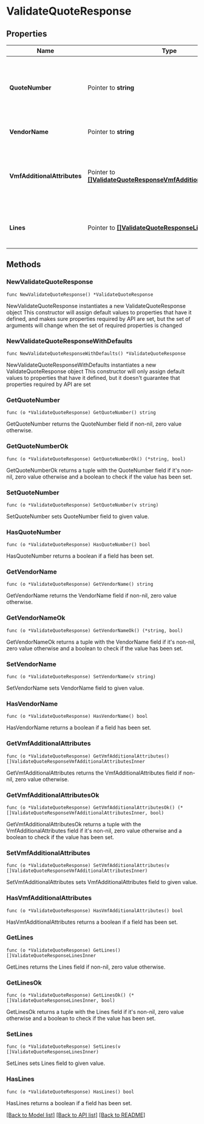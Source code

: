 # ValidateQuoteResponse

## Properties

Name | Type | Description | Notes
------------ | ------------- | ------------- | -------------
**QuoteNumber** | Pointer to **string** | A unique identifier generated by Ingram Micro&#39;s CRM specific to each quote. | [optional] 
**VendorName** | Pointer to **string** | The name of the vendor. | [optional] 
**VmfAdditionalAttributes** | Pointer to [**[]ValidateQuoteResponseVmfAdditionalAttributesInner**](ValidateQuoteResponseVmfAdditionalAttributesInner.md) | The object containing the list of fields required at a header level by the vendor. | [optional] 
**Lines** | Pointer to [**[]ValidateQuoteResponseLinesInner**](ValidateQuoteResponseLinesInner.md) | The object containing the lines from the quote. | [optional] 

## Methods

### NewValidateQuoteResponse

`func NewValidateQuoteResponse() *ValidateQuoteResponse`

NewValidateQuoteResponse instantiates a new ValidateQuoteResponse object
This constructor will assign default values to properties that have it defined,
and makes sure properties required by API are set, but the set of arguments
will change when the set of required properties is changed

### NewValidateQuoteResponseWithDefaults

`func NewValidateQuoteResponseWithDefaults() *ValidateQuoteResponse`

NewValidateQuoteResponseWithDefaults instantiates a new ValidateQuoteResponse object
This constructor will only assign default values to properties that have it defined,
but it doesn't guarantee that properties required by API are set

### GetQuoteNumber

`func (o *ValidateQuoteResponse) GetQuoteNumber() string`

GetQuoteNumber returns the QuoteNumber field if non-nil, zero value otherwise.

### GetQuoteNumberOk

`func (o *ValidateQuoteResponse) GetQuoteNumberOk() (*string, bool)`

GetQuoteNumberOk returns a tuple with the QuoteNumber field if it's non-nil, zero value otherwise
and a boolean to check if the value has been set.

### SetQuoteNumber

`func (o *ValidateQuoteResponse) SetQuoteNumber(v string)`

SetQuoteNumber sets QuoteNumber field to given value.

### HasQuoteNumber

`func (o *ValidateQuoteResponse) HasQuoteNumber() bool`

HasQuoteNumber returns a boolean if a field has been set.

### GetVendorName

`func (o *ValidateQuoteResponse) GetVendorName() string`

GetVendorName returns the VendorName field if non-nil, zero value otherwise.

### GetVendorNameOk

`func (o *ValidateQuoteResponse) GetVendorNameOk() (*string, bool)`

GetVendorNameOk returns a tuple with the VendorName field if it's non-nil, zero value otherwise
and a boolean to check if the value has been set.

### SetVendorName

`func (o *ValidateQuoteResponse) SetVendorName(v string)`

SetVendorName sets VendorName field to given value.

### HasVendorName

`func (o *ValidateQuoteResponse) HasVendorName() bool`

HasVendorName returns a boolean if a field has been set.

### GetVmfAdditionalAttributes

`func (o *ValidateQuoteResponse) GetVmfAdditionalAttributes() []ValidateQuoteResponseVmfAdditionalAttributesInner`

GetVmfAdditionalAttributes returns the VmfAdditionalAttributes field if non-nil, zero value otherwise.

### GetVmfAdditionalAttributesOk

`func (o *ValidateQuoteResponse) GetVmfAdditionalAttributesOk() (*[]ValidateQuoteResponseVmfAdditionalAttributesInner, bool)`

GetVmfAdditionalAttributesOk returns a tuple with the VmfAdditionalAttributes field if it's non-nil, zero value otherwise
and a boolean to check if the value has been set.

### SetVmfAdditionalAttributes

`func (o *ValidateQuoteResponse) SetVmfAdditionalAttributes(v []ValidateQuoteResponseVmfAdditionalAttributesInner)`

SetVmfAdditionalAttributes sets VmfAdditionalAttributes field to given value.

### HasVmfAdditionalAttributes

`func (o *ValidateQuoteResponse) HasVmfAdditionalAttributes() bool`

HasVmfAdditionalAttributes returns a boolean if a field has been set.

### GetLines

`func (o *ValidateQuoteResponse) GetLines() []ValidateQuoteResponseLinesInner`

GetLines returns the Lines field if non-nil, zero value otherwise.

### GetLinesOk

`func (o *ValidateQuoteResponse) GetLinesOk() (*[]ValidateQuoteResponseLinesInner, bool)`

GetLinesOk returns a tuple with the Lines field if it's non-nil, zero value otherwise
and a boolean to check if the value has been set.

### SetLines

`func (o *ValidateQuoteResponse) SetLines(v []ValidateQuoteResponseLinesInner)`

SetLines sets Lines field to given value.

### HasLines

`func (o *ValidateQuoteResponse) HasLines() bool`

HasLines returns a boolean if a field has been set.


[[Back to Model list]](../README.md#documentation-for-models) [[Back to API list]](../README.md#documentation-for-api-endpoints) [[Back to README]](../README.md)


